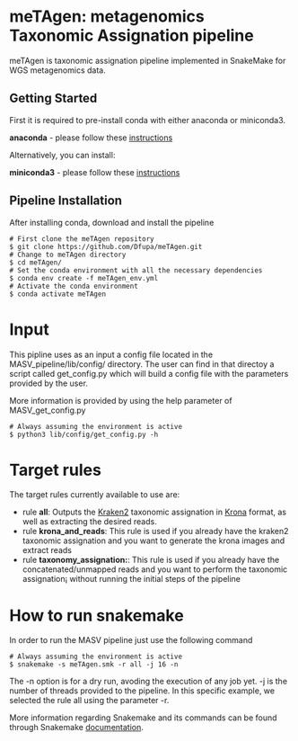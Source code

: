 # meTAgen: metagenomics Taxonomic Assignation pipeline
meTAgen is taxonomic assignation pipeline implemented in SnakeMake for WGS metagenomics data.

## Getting Started
First it is required to pre-install conda with either anaconda or miniconda3. 

**anaconda** - please follow these [instructions](https://docs.anaconda.com/anaconda/install/)

Alternatively, you can install:

**miniconda3** - please follow these [instructions](https://conda.io/projects/conda/en/latest/user-guide/install/index.html)

## Pipeline Installation
After installing conda, download and install the pipeline

```Shell
# First clone the meTAgen repository
$ git clone https://github.com/Dfupa/meTAgen.git
# Change to meTAgen directory
$ cd meTAgen/
# Set the conda environment with all the necessary dependencies
$ conda env create -f meTAgen_env.yml
# Activate the conda environment
$ conda activate meTAgen
```

# Input
This pipline uses as an input a config file located in the MASV_pipeline/lib/config/ directory.  The user can find in that directoy a script called get_config.py which will build a config file with the parameters provided by the user.

More information is provided by using the help parameter of MASV_get_config.py

```Shell
# Always assuming the environment is active
$ python3 lib/config/get_config.py -h
```

# Target rules
The target rules currently available to use are:

- rule **all**: Outputs the [Kraken2](https://github.com/DerrickWood/kraken2) taxonomic assignation in [Krona](https://github.com/marbl/Krona) format, as well as extracting the desired reads.
- rule **krona_and_reads**: This rule is used if you already have the kraken2 taxonomic assignation and you want to generate the krona images and extract reads
- rule **taxonomy_assignation:**: This rule is used if you already have the concatenated/unmapped reads and you want to perform the taxonomic assignation¡ without running the initial steps of the pipeline



# How to run snakemake
In order to run the MASV pipeline just use the following command

```Shell
# Always assuming the environment is active
$ snakemake -s meTAgen.smk -r all -j 16 -n
```
The -n option is for a dry run, avoding the execution of any job yet. -j is the number of threads provided to the pipeline.  In this specific example, we selected the rule all using the parameter -r. 

More information regarding Snakemake and its commands can be found through Snakemake [documentation](https://snakemake.readthedocs.io/en/stable/index.html).

